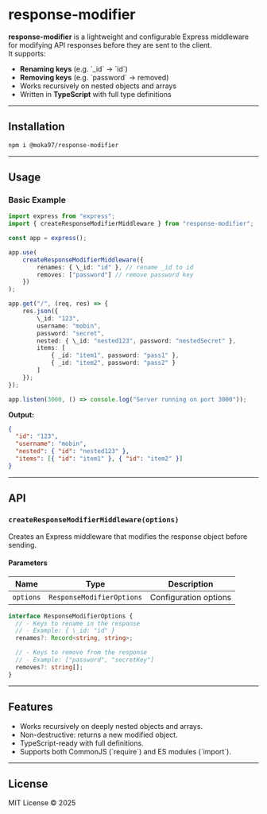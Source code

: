 # response-modifier

**response-modifier** is a lightweight and configurable Express middleware for modifying API responses before they are sent to the client.  
It supports:

- **Renaming keys** (e.g. \`\_id\` → \`id\`)
- **Removing keys** (e.g. \`password\` → removed)
- Works recursively on nested objects and arrays
- Written in **TypeScript** with full type definitions

---

## Installation

```bash
npm i @moka97/response-modifier
```

---

## Usage

### Basic Example

```ts
import express from "express";
import { createResponseModifierMiddleware } from "response-modifier";

const app = express();

app.use(
    createResponseModifierMiddleware({
        renames: { \_id: "id" }, // rename _id to id
        removes: ["password"] // remove password key
    })
);

app.get("/", (req, res) => {
    res.json({
        \_id: "123",
        username: "mobin",
        password: "secret",
        nested: { \_id: "nested123", password: "nestedSecret" },
        items: [
            { _id: "item1", password: "pass1" },
            { _id: "item2", password: "pass2" }
        ]
    });
});

app.listen(3000, () => console.log("Server running on port 3000"));
```

**Output:**

```json
{
  "id": "123",
  "username": "mobin",
  "nested": { "id": "nested123" },
  "items": [{ "id": "item1" }, { "id": "item2" }]
}
```

---

## API

### `createResponseModifierMiddleware(options)`

Creates an Express middleware that modifies the response object before sending.

#### Parameters

| Name      | Type                      | Description           |
| --------- | ------------------------- | --------------------- |
| `options` | `ResponseModifierOptions` | Configuration options |

```ts
interface ResponseModifierOptions {
  // - Keys to rename in the response
  // - Example: { \_id: "id" }
  renames?: Record<string, string>;

  // - Keys to remove from the response
  // - Example: ["password", "secretKey"]
  removes?: string[];
}
```

---

## Features

- Works recursively on deeply nested objects and arrays.
- Non-destructive: returns a new modified object.
- TypeScript-ready with full definitions.
- Supports both CommonJS (\`require\`) and ES modules (\`import\`).

---

## License

MIT License © 2025
